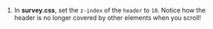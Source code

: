 1. In **survey.css**, set the `z-index` of the `header` to `10`. Notice how the header is no longer covered by other elements when you scroll!